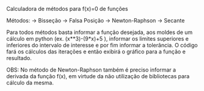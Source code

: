   Calculadora de métodos para f(x)=0 de funções

  Métodos:
    -> Bisseção
    -> Falsa Posição
    -> Newton-Raphson
    -> Secante

  Para todos métodos basta informar a função desejada, aos moldes de um cálculo em python (ex. (x**3)-(9*x)+5 ), informar os limites superiores e inferiores
do intervalo de interesse e por fim informar a tolerância. O código fará os cálculos das iterações e então exibirá o gráfico para a função e resultado.

  OBS: No método de Newton-Raphson também é preciso informar a derivada da função f(x), em virtude da não utilização de bibliotecas para cálculo da mesma.
